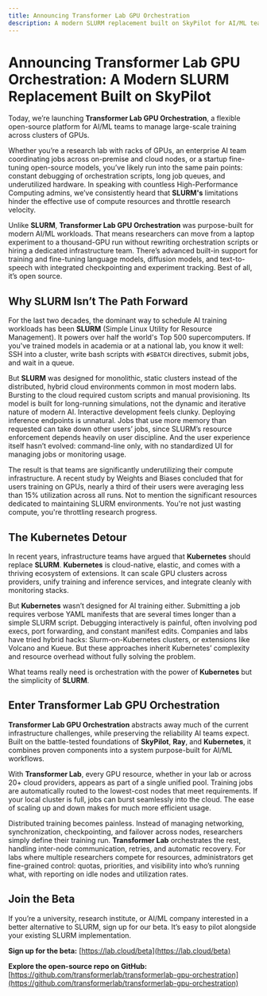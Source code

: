 ```yaml
---
title: Announcing Transformer Lab GPU Orchestration
description: A modern SLURM replacement built on SkyPilot for AI/ML teams to manage large-scale training across clusters of GPUs.
---
```


# Announcing Transformer Lab GPU Orchestration: A Modern SLURM Replacement Built on SkyPilot

Today, we’re launching **Transformer Lab GPU Orchestration**, a flexible open-source platform for AI/ML teams to manage large-scale training across clusters of GPUs.

Whether you’re a research lab with racks of GPUs, an enterprise AI team coordinating jobs across on-premise and cloud nodes, or a startup fine-tuning open-source models, you’ve likely run into the same pain points: constant debugging of orchestration scripts, long job queues, and underutilized hardware. In speaking with countless High-Performance Computing admins, we’ve consistently heard that **SLURM's** limitations hinder the effective use of compute resources and throttle research velocity.

Unlike **SLURM**, **Transformer Lab GPU Orchestration** was purpose-built for modern AI/ML workloads. That means researchers can move from a laptop experiment to a thousand-GPU run without rewriting orchestration scripts or hiring a dedicated infrastructure team. There’s advanced built-in support for training and fine-tuning language models, diffusion models, and text-to-speech with integrated checkpointing and experiment tracking. Best of all, it’s open source.

## Why SLURM Isn’t The Path Forward

For the last two decades, the dominant way to schedule AI training workloads has been **SLURM** (Simple Linux Utility for Resource Management). It powers over half the world's Top 500 supercomputers. If you've trained models in academia or at a national lab, you know it well: SSH into a cluster, write bash scripts with `#SBATCH` directives, submit jobs, and wait in a queue.

But **SLURM** was designed for monolithic, static clusters instead of the distributed, hybrid cloud environments common in most modern labs. Bursting to the cloud required custom scripts and manual provisioning. Its model is built for long-running simulations, not the dynamic and iterative nature of modern AI. Interactive development feels clunky. Deploying inference endpoints is unnatural. Jobs that use more memory than requested can take down other users’ jobs, since SLURM’s resource enforcement depends heavily on user discipline. And the user experience itself hasn’t evolved: command-line only, with no standardized UI for managing jobs or monitoring usage.

The result is that teams are significantly underutilizing their compute infrastructure. A recent study by Weights and Biases concluded that for users training on GPUs, nearly a third of their users were averaging less than 15% utilization across all runs. Not to mention the significant resources dedicated to maintaining SLURM environments. You're not just wasting compute, you're throttling research progress.

## The Kubernetes Detour

In recent years, infrastructure teams have argued that **Kubernetes** should replace **SLURM**. **Kubernetes** is cloud-native, elastic, and comes with a thriving ecosystem of extensions. It can scale GPU clusters across providers, unify training and inference services, and integrate cleanly with monitoring stacks.

But **Kubernetes** wasn’t designed for AI training either. Submitting a job requires verbose YAML manifests that are several times longer than a simple SLURM script. Debugging interactively is painful, often involving pod execs, port forwarding, and constant manifest edits. Companies and labs have tried hybrid hacks: Slurm-on-Kubernetes clusters, or extensions like Volcano and Kueue. But these approaches inherit Kubernetes’ complexity and resource overhead without fully solving the problem.

What teams really need is orchestration with the power of **Kubernetes** but the simplicity of **SLURM**.

## Enter Transformer Lab GPU Orchestration

**Transformer Lab GPU Orchestration** abstracts away much of the current infrastructure challenges, while preserving the reliability AI teams expect. Built on the battle-tested foundations of **SkyPilot**, **Ray**, and **Kubernetes**, it combines proven components into a system purpose-built for AI/ML workflows.

With **Transformer Lab**, every GPU resource, whether in your lab or across 20+ cloud providers, appears as part of a single unified pool. Training jobs are automatically routed to the lowest-cost nodes that meet requirements. If your local cluster is full, jobs can burst seamlessly into the cloud. The ease of scaling up and down makes for much more efficient usage.

Distributed training becomes painless. Instead of managing networking, synchronization, checkpointing, and failover across nodes, researchers simply define their training run. **Transformer Lab** orchestrates the rest, handling inter-node communication, retries, and automatic recovery. For labs where multiple researchers compete for resources, administrators get fine-grained control: quotas, priorities, and visibility into who’s running what, with reporting on idle nodes and utilization rates.

## Join the Beta

If you’re a university, research institute, or AI/ML company interested in a better alternative to SLURM, sign up for our beta. It’s easy to pilot alongside your existing SLURM implementation.

**Sign up for the beta:** [https://lab.cloud/beta](https://lab.cloud/beta)

**Explore the open-source repo on GitHub:** [https://github.com/transformerlab/transformerlab-gpu-orchestration](https://github.com/transformerlab/transformerlab-gpu-orchestration)